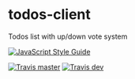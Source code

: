 # todos-client
Todos list with up/down vote system

[![JavaScript Style Guide](https://img.shields.io/badge/code_style-standard-brightgreen.svg)](https://standardjs.com)

[![Travis master](https://img.shields.io/travis/akabab/todos-client.svg)](https://travis-ci.org/akabab/todos-client)
[![Travis dev](https://img.shields.io/travis/akabab/todos-client/dev.svg)](https://travis-ci.org/akabab/todos-client/dev)
